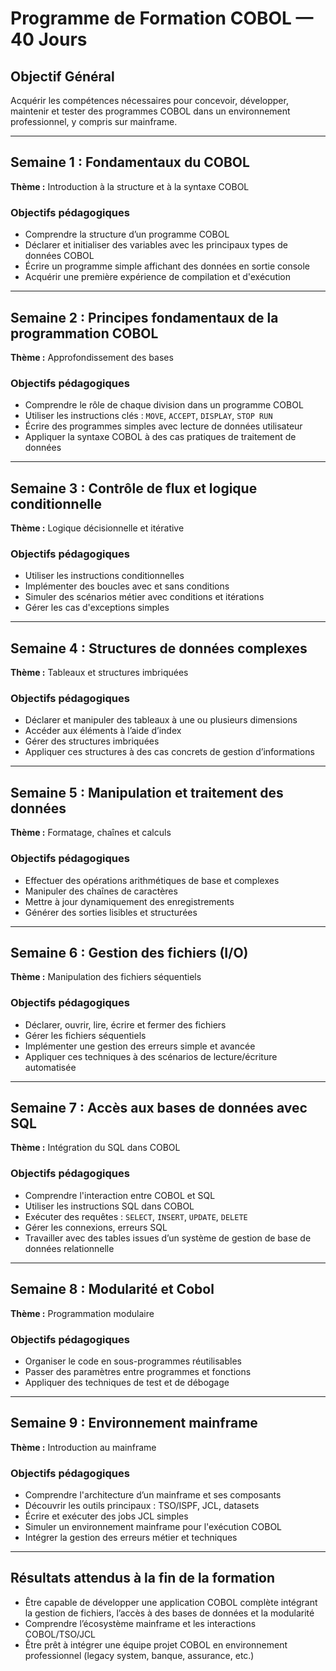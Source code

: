 # Programme de Formation COBOL — 40 Jours

## Objectif Général

Acquérir les compétences nécessaires pour concevoir, développer, maintenir et tester des programmes COBOL dans un environnement professionnel, y compris sur mainframe.

---

## Semaine 1 : Fondamentaux du COBOL

**Thème :** Introduction à la structure et à la syntaxe COBOL

### Objectifs pédagogiques

* Comprendre la structure d’un programme COBOL 
* Déclarer et initialiser des variables avec les principaux types de données COBOL
* Écrire un programme simple affichant des données en sortie console
* Acquérir une première expérience de compilation et d'exécution

---

## Semaine 2 : Principes fondamentaux de la programmation COBOL

**Thème :** Approfondissement des bases

### Objectifs pédagogiques

* Comprendre le rôle de chaque division dans un programme COBOL
* Utiliser les instructions clés : `MOVE`, `ACCEPT`, `DISPLAY`, `STOP RUN`
* Écrire des programmes simples avec lecture de données utilisateur
* Appliquer la syntaxe COBOL à des cas pratiques de traitement de données

---

## Semaine 3 : Contrôle de flux et logique conditionnelle

**Thème :** Logique décisionnelle et itérative

### Objectifs pédagogiques

* Utiliser les instructions conditionnelles 
* Implémenter des boucles avec et sans conditions
* Simuler des scénarios métier avec conditions et itérations
* Gérer les cas d'exceptions simples

---

## Semaine 4 : Structures de données complexes

**Thème :** Tableaux et structures imbriquées

### Objectifs pédagogiques

* Déclarer et manipuler des tableaux à une ou plusieurs dimensions
* Accéder aux éléments à l’aide d’index
* Gérer des structures imbriquées 
* Appliquer ces structures à des cas concrets de gestion d’informations

---

## Semaine 5 : Manipulation et traitement des données

**Thème :** Formatage, chaînes et calculs

### Objectifs pédagogiques

* Effectuer des opérations arithmétiques de base et complexes
* Manipuler des chaînes de caractères 
* Mettre à jour dynamiquement des enregistrements
* Générer des sorties lisibles et structurées 

---

## Semaine 6 : Gestion des fichiers (I/O)

**Thème :** Manipulation des fichiers séquentiels

### Objectifs pédagogiques

* Déclarer, ouvrir, lire, écrire et fermer des fichiers 
* Gérer les fichiers séquentiels 
* Implémenter une gestion des erreurs simple et avancée
* Appliquer ces techniques à des scénarios de lecture/écriture automatisée

---

## Semaine 7 : Accès aux bases de données avec SQL

**Thème :** Intégration du SQL dans COBOL

### Objectifs pédagogiques

* Comprendre l'interaction entre COBOL et SQL
* Utiliser les instructions SQL dans COBOL 
* Exécuter des requêtes : `SELECT`, `INSERT`, `UPDATE`, `DELETE`
* Gérer les connexions, erreurs SQL 
* Travailler avec des tables issues d’un système de gestion de base de données relationnelle 

---

## Semaine 8 : Modularité et Cobol

**Thème :** Programmation modulaire

### Objectifs pédagogiques

* Organiser le code en sous-programmes réutilisables
* Passer des paramètres entre programmes et fonctions
* Appliquer des techniques de test et de débogage

---

## Semaine 9 : Environnement mainframe

**Thème :** Introduction au mainframe

### Objectifs pédagogiques

* Comprendre l'architecture d’un mainframe et ses composants
* Découvrir les outils principaux : TSO/ISPF, JCL, datasets
* Écrire et exécuter des jobs JCL simples
* Simuler un environnement mainframe pour l'exécution COBOL
* Intégrer la gestion des erreurs métier et techniques
---

## Résultats attendus à la fin de la formation

* Être capable de développer une application COBOL complète intégrant la gestion de fichiers, l’accès à des bases de données et la modularité
* Comprendre l’écosystème mainframe et les interactions COBOL/TSO/JCL
* Être prêt à intégrer une équipe projet COBOL en environnement professionnel (legacy system, banque, assurance, etc.)
